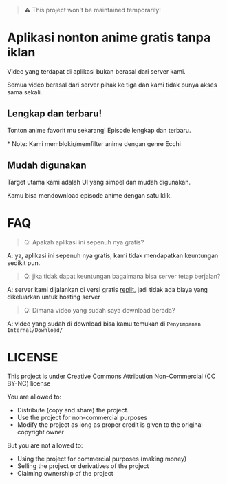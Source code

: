 > ⚠️ This project won't be maintained temporarily!

# Aplikasi nonton anime gratis tanpa iklan

Video yang terdapat di aplikasi bukan berasal dari server kami.

Semua video berasal dari server pihak ke tiga dan kami tidak punya akses sama sekali.

## Lengkap dan terbaru!

Tonton anime favorit mu sekarang! Episode lengkap dan terbaru.

\* Note: Kami memblokir/memfilter anime dengan genre Ecchi

## Mudah digunakan

Target utama kami adalah UI yang simpel dan mudah digunakan.

Kamu bisa mendownload episode anime dengan satu klik.

# FAQ

> Q: Apakah aplikasi ini sepenuh nya gratis?

A: ya, aplikasi ini sepenuh nya gratis, kami tidak mendapatkan keuntungan sedikit pun.

> Q: jika tidak dapat keuntungan bagaimana bisa server tetap berjalan?

A: server kami dijalankan di versi gratis [replit](https://replit.com), jadi tidak ada biaya yang dikeluarkan untuk hosting server

> Q: Dimana video yang sudah saya download berada?

A: video yang sudah di download bisa kamu temukan di `Penyimpanan Internal/Download/`


# LICENSE

This project is under Creative Commons Attribution Non-Commercial (CC BY-NC) license

You are allowed to:
* Distribute (copy and share) the project.
* Use the project for non-commercial purposes
* Modify the project as long as proper credit is given to the original copyright owner

But you are not allowed to:

* Using the project for commercial purposes (making money)
* Selling the project or derivatives of the project
* Claiming ownership of the project
